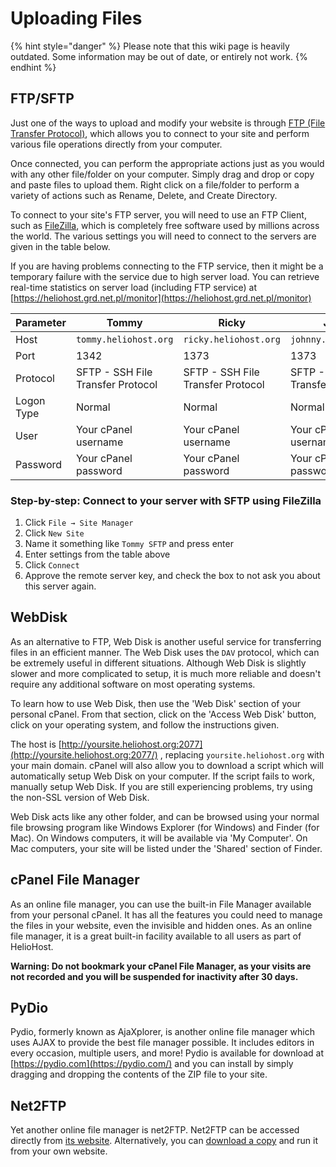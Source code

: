 # Uploading Files

{% hint style="danger" %}
Please note that this wiki page is heavily outdated. Some information may be out of date, or entirely not work.
{% endhint %}

## FTP/SFTP

Just one of the ways to upload and modify your website is through [FTP (File Transfer Protocol)](http://en.wikipedia.org/wiki/FTP), which allows you to connect to your site and perform various file operations directly from your computer.

Once connected, you can perform the appropriate actions just as you would with any other file/folder on your computer. Simply drag and drop or copy and paste files to upload them. Right click on a file/folder to perform a variety of actions such as Rename, Delete, and Create Directory.

To connect to your site's FTP server, you will need to use an FTP Client, such as [FileZilla](http://filezilla-project.org/), which is completely free software used by millions across the world. The various settings you will need to connect to the servers are given in the table below.

If you are having problems connecting to the FTP service, then it might be a temporary failure with the service due to high server load. You can retrieve real-time statistics on server load (including FTP service) at [https://heliohost.grd.net.pl/monitor](https://heliohost.grd.net.pl/monitor)

| Parameter  | Tommy                             | Ricky                             | Johnny                            |
| ---------- | --------------------------------- | --------------------------------- | --------------------------------- |
| Host       | `tommy.heliohost.org`             | `ricky.heliohost.org`             | `johnny.heliohost.org`            |
| Port       | 1342                              | 1373                              | 1373                              |
| Protocol   | SFTP - SSH File Transfer Protocol | SFTP - SSH File Transfer Protocol | SFTP - SSH File Transfer Protocol |
| Logon Type | Normal                            | Normal                            | Normal                            |
| User       | Your cPanel username              | Your cPanel username              | Your cPanel username              |
| Password   | Your cPanel password              | Your cPanel password              | Your cPanel password              |

### Step-by-step: Connect to your server with SFTP using FileZilla

1. Click `File → Site Manager`
2. Click `New Site`
3. Name it something like `Tommy SFTP` and press enter
4. Enter settings from the table above
5. Click `Connect`
6. Approve the remote server key, and check the box to not ask you about this server again.

## WebDisk

As an alternative to FTP, Web Disk is another useful service for transferring files in an efficient manner. The Web Disk uses the `DAV` protocol, which can be extremely useful in different situations. Although Web Disk is slightly slower and more complicated to setup, it is much more reliable and doesn't require any additional software on most operating systems.

To learn how to use Web Disk, then use the 'Web Disk' section of your personal cPanel. From that section, click on the 'Access Web Disk' button, click on your operating system, and follow the instructions given.

The host is [http://yoursite.heliohost.org:2077](http://yoursite.heliohost.org:2077/) , replacing `yoursite.heliohost.org` with your main domain. cPanel will also allow you to download a script which will automatically setup Web Disk on your computer. If the script fails to work, manually setup Web Disk. If you are still experiencing problems, try using the non-SSL version of Web Disk.

Web Disk acts like any other folder, and can be browsed using your normal file browsing program like Windows Explorer (for Windows) and Finder (for Mac). On Windows computers, it will be available via 'My Computer'. On Mac computers, your site will be listed under the 'Shared' section of Finder.

## cPanel File Manager

As an online file manager, you can use the built-in File Manager available from your personal cPanel. It has all the features you could need to manage the files in your website, even the invisible and hidden ones. As an online file manager, it is a great built-in facility available to all users as part of HelioHost.

**Warning: Do not bookmark your cPanel File Manager, as your visits are not recorded and you will be suspended for inactivity after 30 days.**

## **PyDio**

Pydio, formerly known as AjaXplorer, is another online file manager which uses AJAX to provide the best file manager possible. It includes editors in every occasion, multiple users, and more! Pydio is available for download at [https://pydio.com](https://pydio.com/) and you can install by simply dragging and dropping the contents of the ZIP file to your site.

## Net2FTP

Yet another online file manager is net2FTP. Net2FTP can be accessed directly from [its website](http://net2ftp.com/). Alternatively, you can [download a copy](http://net2ftp.com/index.php?state=homepage\&state2=3) and run it from your own website.
